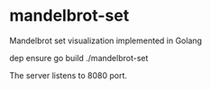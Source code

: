 # mandelbrot-set
Mandelbrot set visualization implemented in Golang

dep ensure
go build
./mandelbrot-set

The server listens to 8080 port.
